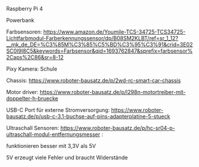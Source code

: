 Raspberry Pi 4

Powerbank

Farbsensoren: https://www.amazon.de/Youmile-TCS-34725-TCS34725-Lichtfarbmodul-Farberkennungssensor/dp/B08SM2KLBT/ref=sr_1_12?__mk_de_DE=%C3%85M%C3%85%C5%BD%C3%95%C3%91&crid=3E02SC0I9I8C5&keywords=Farbsensor&qid=1693762847&sprefix=farbsensor%2Caps%2C86&sr=8-12

Pixy Kamera: Schule

Chassis: https://www.roboter-bausatz.de/p/2wd-rc-smart-car-chassis

Motor driver: https://www.roboter-bausatz.de/p/l298n-motortreiber-mit-doppelter-h-bruecke

USB-C Port für externe Stromversorgung: https://www.roboter-bausatz.de/p/usb-c-3.1-buchse-auf-pins-adapterplatine-5-stueck



Ultraschall Sensoren: https://www.roboter-bausatz.de/p/hc-sr04-p-ultraschall-modul-entfernungsmesser :

funktionieren besser mit 3,3V als 5V

5V erzeugt viele Fehler und braucht Widerstände
